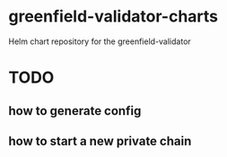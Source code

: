 # greenfield-validator-charts
Helm chart repository for the greenfield-validator

# TODO
## how to generate config
## how to start a new private chain
